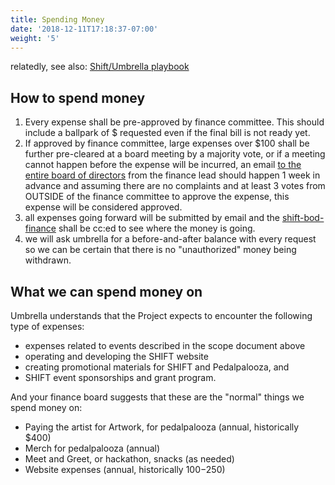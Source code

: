 ```yaml
---
title: Spending Money
date: '2018-12-11T17:18:37-07:00'
weight: '5'
---
```


relatedly, see also: [Shift/Umbrella playbook](/pages/playbooks/shift-umbrella-playbook)

## How to spend money

1. Every expense shall be pre-approved by finance committee.  This should include a ballpark of $ requested even if the final bill is not ready yet.
2. If approved by finance committee, large expenses over $100 shall be further pre-cleared at a board meeting by a majority vote, or if a meeting cannot happen before the expense will be incurred, an email [to the entire board of directors](https://groups.google.com/forum/#!forum/shift-bod) from the finance lead should happen 1 week in advance and assuming there are no complaints and at least 3 votes from OUTSIDE of the finance committee to approve the expense, this expense will be considered approved.
3. all expenses going forward will be submitted by email and the [shift-bod-finance](https://groups.google.com/forum/#!forum/shift-bod-finance) shall be cc:ed to see where the money is going.
4. we will ask umbrella for a before-and-after balance with every request so we can be certain that there is no "unauthorized" money being withdrawn.

## What we can spend money on

Umbrella understands that the Project expects to encounter the following type of expenses:

- expenses related to events described in the scope document above
- operating and developing the SHIFT website
- creating promotional materials for SHIFT and Pedalpalooza, and
- SHIFT event sponsorships and grant program.

And your finance board suggests that these are the "normal" things we spend money on:

- Paying the artist for Artwork, for pedalpalooza (annual, historically $400)
- Merch for pedalpalooza (annual)
- Meet and Greet, or hackathon, snacks (as needed)
- Website expenses  (annual, historically $100-$250)
